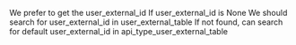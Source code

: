 We prefer to get the user_external_id
If user_external_id is None
We should search for user_external_id in user_external_table
If not found, can search for default user_external_id in api_type_user_external_table